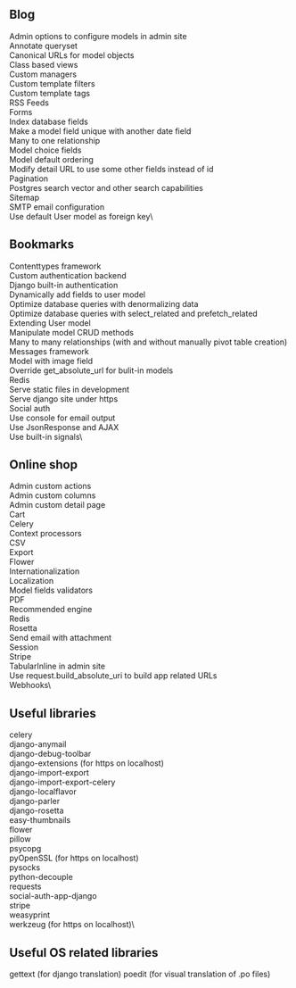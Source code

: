 ## Blog

Admin options to configure models in admin site\
Annotate queryset\
Canonical URLs for model objects\
Class based views\
Custom managers\
Custom template filters\
Custom template tags\
RSS Feeds\
Forms\
Index database fields\
Make a model field unique with another date field\
Many to one relationship\
Model choice fields\
Model default ordering\
Modify detail URL to use some other fields instead of id\
Pagination\
Postgres search vector and other search capabilities\
Sitemap\
SMTP email configuration\
Use default User model as foreign key\

## Bookmarks

Contenttypes framework\
Custom authentication backend\
Django built-in authentication\
Dynamically add fields to user model\
Optimize database queries with denormalizing data\
Optimize database queries with select_related and prefetch_related\
Extending User model\
Manipulate model CRUD methods\
Many to many relationships (with and without manually pivot table creation)\
Messages framework\
Model with image field\
Override get_absolute_url for bulit-in models\
Redis\
Serve static files in development\
Serve django site under https\
Social auth\
Use console for email output\
Use JsonResponse and AJAX\
Use built-in signals\

## Online shop

Admin custom actions\
Admin custom columns\
Admin custom detail page\
Cart\
Celery\
Context processors\
CSV\
Export\
Flower\
Internationalization\
Localization\
Model fields validators\
PDF\
Recommended engine\
Redis\
Rosetta\
Send email with attachment\
Session\
Stripe\
TabularInline in admin site\
Use request.build_absolute_uri to build app related URLs\
Webhooks\

## Useful libraries

celery\
django-anymail\
django-debug-toolbar\
django-extensions (for https on localhost)\
django-import-export\
django-import-export-celery\
django-localflavor\
django-parler\
django-rosetta\
easy-thumbnails\
flower\
pillow\
psycopg\
pyOpenSSL (for https on localhost)\
pysocks\
python-decouple\
requests\
social-auth-app-django\
stripe\
weasyprint\
werkzeug (for https on localhost)\

## Useful OS related libraries

gettext (for django translation)
poedit (for visual translation of .po files)
